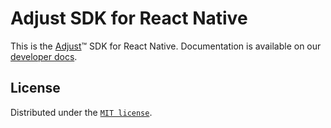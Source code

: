 # Adjust SDK for React Native

This is the [Adjust](https://adjust.com)™  SDK for React Native. Documentation is available on our [developer docs](https://dev.adjust.com/en/sdk/react-native/?version=v5).

## License

Distributed under the [`MIT license`](LICENSE).

